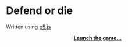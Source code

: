 
# Defend or die
Written using [p5.js](https://p5js.org/)

<p align="center">
    <a href="https://xaliphostes.github.io/defend-or-die/"><b>Launch the game...</b></a>
</p>